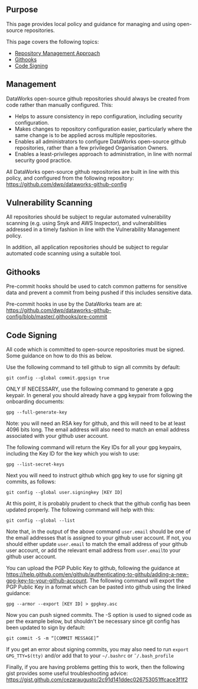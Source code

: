 ## Purpose

This page provides local policy and guidance for managing and using open-source repositories.

This page covers the following topics:
* [Repository Management Approach](#management)
* [Githooks](#githooks)
* [Code Signing](#code-signing)

## Management

DataWorks open-source github repositories should always be created from code rather than manually configured. This:
* Helps to assure consistency in repo configuration, including security configuration.
* Makes changes to repository configuration easier, particularly where the same change is to be applied across multiple repositories.
* Enables all administrators to configure DataWorks open-source github repositories, rather than a few privileged Organisation Owners.
* Enables a least-privileges approach to administration, in line with normal security good practice.

All DataWorks open-source github repositories are built in line with this policy, and configured from the following repository: https://github.com/dwp/dataworks-github-config


## Vulnerability Scanning

All repositories should be subject to regular automated vulnerability scanning (e.g. using Snyk and AWS Inspector), and vulnerabilities addressed in a timely fashion in line with the Vulnerability Management policy.

In addition, all application repositories should be subject to regular automated code scanning using a suitable tool.


## Githooks

Pre-commit hooks should be used to catch common patterns for sensitive data and prevent a commit from being pushed if this includes sensitive data.

Pre-commit hooks in use by the DataWorks team are at: https://github.com/dwp/dataworks-github-config/blob/master/.githooks/pre-commit

## Code Signing

All code which is committed to open-source repositories must be signed. Some guidance on how to do this as below.

Use the following command to tell github to sign all commits by default:

`git config --global commit.gpgsign true`

ONLY IF NECESSARY, use the following command to generate a gpg keypair. In general you should already have a gpg keypair from following the onboarding documents:

`gpg --full-generate-key`

Note: you will need an RSA key for github, and this will need to be at least 4096 bits long. The email address will also need to match an email address associated with your github user account.

The following command will return the Key IDs for all your gpg keypairs, including the Key ID for the key which you wish to use:

`gpg --list-secret-keys`

Next you will need to instruct github which gpg key to use for signing git commits, as follows:

`git config --global user.signingkey [KEY ID]`

At this point, it is probably prudent to check that the github config has been updated properly. The following command will help with this:

`git config --global --list`

Note that, in the output of the above command `user.email` should be one of the email addresses that is assigned to your github user account. If not, you should either update `user.email` to match the email address of your github user account, or add the relevant email address from `user.email`to your github user account.

You can upload the PGP Public Key to github, following the guidance at https://help.github.com/en/github/authenticating-to-github/adding-a-new-gpg-key-to-your-github-account. The following command will export the PGP Public Key in a format which can be pasted into github using the linked guidance:

`gpg --armor --export [KEY ID] > gpgkey.asc`

Now you can push signed commits. The -S option is used to signed code as per the example below, but shouldn't be necessary since git config has been updated to sign by default:

`git commit -S -m “[COMMIT MESSAGE]”`

If you get an error about signing commits, you may also need to run `export GPG_TTY=$(tty)` and/or add that to your `~/.bashrc` or `˜/.bash_profile`

Finally, if you are having problems getting this to work, then the following gist provides some useful troubleshooting advice: https://gist.github.com/cezaraugusto/2c91d141ddec026753051ffcace3f1f2
